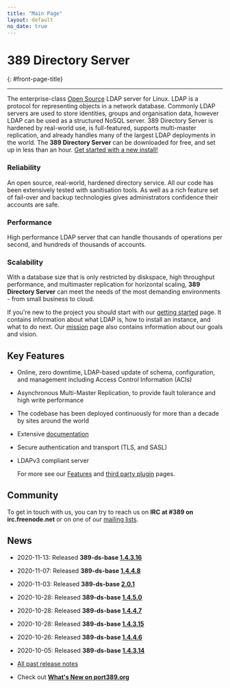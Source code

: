 ```yaml
---
title: "Main Page"
layout: default
no_date: true
---
```


# 389 Directory Server
{: #front-page-title}

---

The enterprise-class [Open Source](docs/389ds/FAQ/licensing.html) LDAP server for Linux. LDAP is a
protocol for representing objects in a network database. Commonly LDAP servers are used to store
identities, groups and organisation data, however LDAP can be used as a structured NoSQL server.
389 Directory Server is hardened by real-world use, is full-featured, supports multi-master
replication, and already handles many of the largest LDAP deployments in the world.
The **389 Directory Server** can be downloaded for free, and set up in less than an hour.
[Get started with a new install!](/docs/389ds/howto/quickstart.html)


<div id="front-page-columns" class="container-fluid">
  <div class="row">
    <div class="col-xs-12 col-md-4">
      <h3 class="front-page-column-title">
        Reliability
      </h3>
      <p class="front-page-column-text">
        An open source, real-world, hardened directory service. All our code has been extensively tested with sanitisation tools. As well as a rich feature set of fail-over and backup technologies gives administrators confidence their accounts are safe.
      </p>
    </div>
    <div class="col-xs-12 col-md-4">
      <h3 class="front-page-column-title">
        Performance
      </h3>
      <p class="front-page-column-text">
        High performance LDAP server that can handle thousands of operations per second, and hundreds of thousands of accounts.
       </p>
    </div>
    <div class="col-xs-12 col-md-4">
      <h3 class="front-page-column-title">
        Scalability
      </h3>
      <p class="front-page-column-text">
        With a database size that is only restricted by diskspace, high throughput performance, and multimaster replication for horizontal scaling, <strong>389 Directory Server</strong> can meet the needs of the most demanding environments - from small business to cloud.
      </p>
    </div>
  </div>
</div>

If you're new to the project you should start with our [getting started](docs/389ds/howto/quickstart.html) page. It contains information about what LDAP is, how to install an instance, and what to do next. Our [mission](docs/389ds/FAQ/mission.html) page also contains information about our goals and vision.

## Key Features

-   Online, zero downtime, LDAP-based update of schema, configuration, and management including Access Control Information (ACIs)
-   Asynchronous Multi-Master Replication, to provide fault tolerance and high write performance
-   The codebase has been deployed continuously for more than a decade by sites around the world
-   Extensive [documentation](https://access.redhat.com/documentation/en-us/red_hat_directory_server/11/)
-   Secure authentication and transport (TLS, and SASL)
-   LDAPv3 compliant server

    For more see our [Features](docs/389ds/FAQ/features.html) and [third party plugin](docs/389ds/third-party.html) pages.

## Community

To get in touch with us, you can try to reach us on **IRC at \#389 on irc.freenode.net** or on one of our [mailing lists](docs/389ds/mailing-lists.html).

## News

<!-- Try to keep this list under 10 releases  -->
- 2020-11-13: Released **389-ds-base [1.4.3.16](docs/389ds/releases/release-1-4-3-16.html)**
- 2020-11-07: Released **389-ds-base [1.4.4.8](docs/389ds/releases/release-1-4-4-8.html)**
- 2020-11-03: Released **389-ds-base [2.0.1](docs/389ds/releases/release-2-0-1.html)**
- 2020-10-28: Released **389-ds-base [1.4.5.0](docs/389ds/releases/release-1-4-5-0.html)**
- 2020-10-28: Released **389-ds-base [1.4.4.7](docs/389ds/releases/release-1-4-4-7.html)**
- 2020-10-28: Released **389-ds-base [1.4.3.15](docs/389ds/releases/release-1-4-3-15.html)**
- 2020-10-26: Released **389-ds-base [1.4.4.6](docs/389ds/releases/release-1-4-4-6.html)**
- 2020-10-05: Released **389-ds-base [1.4.3.14](docs/389ds/releases/release-1-4-3-14.html)**


- [All past release notes](docs/389ds/releases/release-notes.html)

- Check out **[What's New on port389.org](whats_new.html)**


<br>
